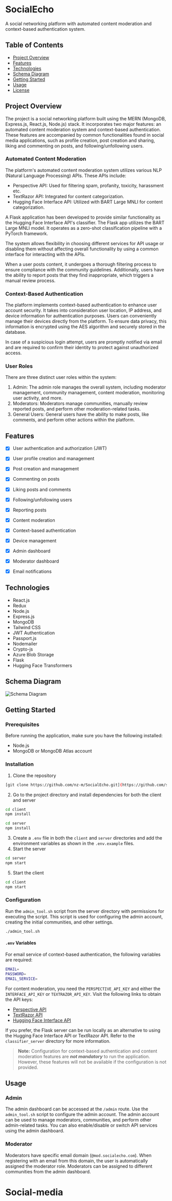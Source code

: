 # SocialEcho

A social networking platform with automated content moderation and context-based authentication system.



<!--![UI-community](https://raw.githubusercontent.com/nz-m/SocialEcho/main/resources/UI-community.png) -->

## Table of Contents

- [Project Overview](#project-overview)
- [Features](#features)
- [Technologies](#technologies)
- [Schema Diagram](#schema-diagram)
- [Getting Started](#getting-started)
- [Usage](#usage)
- [License](#license)

## Project Overview

The project is a social networking platform built using the MERN (MongoDB, Express.js, React.js, Node.js) stack. It incorporates two major features: an automated content moderation system and context-based authentication. These features are accompanied by common functionalities found in social media applications, such as profile creation, post creation and sharing, liking and commenting on posts, and following/unfollowing users.

### Automated Content Moderation

The platform's automated content moderation system utilizes various NLP (Natural Language Processing) APIs. These APIs include:

- Perspective API: Used for filtering spam, profanity, toxicity, harassment etc.
- TextRazor API: Integrated for content categorization.
- Hugging Face Interface API: Utilized with BART Large MNLI for content categorization.

A Flask application has been developed to provide similar functionality as the Hugging Face Interface API's classifier. The Flask app utilizes the BART Large MNLI model. It operates as a zero-shot classification pipeline with a PyTorch framework.

The system allows flexibility in choosing different services for API usage or disabling them without affecting overall functionality by using a common interface for interacting with the APIs.

When a user posts content, it undergoes a thorough filtering process to ensure compliance with the community guidelines. Additionally, users have the ability to report posts that they find inappropriate, which triggers a manual review process.

### Context-Based Authentication

The platform implements context-based authentication to enhance user account security. It takes into consideration user location, IP address, and device information for authentication purposes. Users can conveniently manage their devices directly from the platform. To ensure data privacy, this information is encrypted using the AES algorithm and securely stored in the database.

In case of a suspicious login attempt, users are promptly notified via email and are required to confirm their identity to protect against unauthorized access.

### User Roles

There are three distinct user roles within the system:

1. Admin: The admin role manages the overall system, including moderator management, community management, content moderation, monitoring user activity, and more.
2. Moderators: Moderators manage communities, manually review reported posts, and perform other moderation-related tasks.
3. General Users: General users have the ability to make posts, like comments, and perform other actions within the platform.



## Features

- [x] User authentication and authorization (JWT)
- [x] User profile creation and management
- [x] Post creation and management
- [x] Commenting on posts
- [x] Liking posts and comments
- [x] Following/unfollowing users
- [x] Reporting posts
- [x] Content moderation
- [x] Context-based authentication
- [x] Device management
- [x] Admin dashboard
- [x] Moderator dashboard
- [x] Email notifications


## Technologies

- React.js
- Redux
- Node.js
- Express.js
- MongoDB
- Tailwind CSS
- JWT Authentication
- Passport.js
- Nodemailer
- Crypto-js
- Azure Blob Storage
- Flask
- Hugging Face Transformers


## Schema Diagram

![Schema Diagram](https://raw.githubusercontent.com/nz-m/SocialEcho/main/resources/Schema-Diagram.png)



## Getting Started

### Prerequisites

Before running the application, make sure you have the following installed:

- Node.js
- MongoDB or MongoDB Atlas account

### Installation

1. Clone the repository

```bash
[git clone https://github.com/nz-m/SocialEcho.git](https://github.com/slumio/Social-media.git)
```
2. Go to the project directory and install dependencies for both the client and server

```bash
cd client
npm install
```

```bash
cd server
npm install
```

3. Create a `.env` file in both the `client` and `server` directories and add the environment variables as shown in the `.env.example` files.
4. Start the server

```bash
cd server
npm start
```

5. Start the client

```bash
cd client
npm start
```


### Configuration

Run the `admin_tool.sh` script from the server directory with permissions for executing the script. This script is used for configuring the admin account, creating the initial communities, and other settings.
```bash
./admin_tool.sh
``` 

#### `.env` Variables

For email service of context-based authentication, the following variables are required:

```bash
EMAIL=
PASSWORD=
EMAIL_SERVICE=
```

For content moderation, you need the `PERSPECTIVE_API_KEY` and either the `INTERFACE_API_KEY` or `TEXTRAZOR_API_KEY`. Visit the following links to obtain the API keys:

- [Perspective API](https://developers.perspectiveapi.com/s/docs-get-started)
- [TextRazor API](https://www.textrazor.com/)
- [Hugging Face Interface API](https://huggingface.co/facebook/bart-large-mnli)

If you prefer, the Flask server can be run locally as an alternative to using the Hugging Face Interface API or TextRazor API. Refer to the `classifier_server` directory for more information.


>**Note:** Configuration for context-based authentication and content moderation features are **_not mandatory_** to run the application. However, these features will not be available if the configuration is not provided.


## Usage

### Admin

The admin dashboard can be accessed at the `/admin` route. Use the `admin_tool.sh` script to configure the admin account. The admin account can be used to manage moderators, communities, and perform other admin-related tasks. You can also enable/disable or switch API services using the admin dashboard.

### Moderator

Moderators have specific email domain (`@mod.socialecho.com`). When registering with an email from this domain, the user is automatically assigned the moderator role. Moderators can be assigned to different communities from the admin dashboard.


# Social-media
